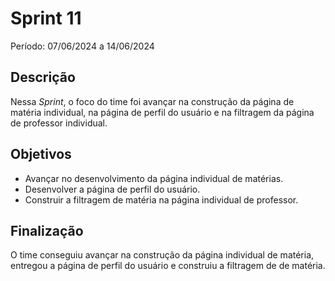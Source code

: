 # Sprint 11

Período: 07/06/2024 a 14/06/2024

## Descrição

Nessa _Sprint_, o foco do time foi avançar na construção da página de matéria individual, na página de perfil do usuário e na filtragem da página de professor individual.

## Objetivos

- Avançar no desenvolvimento da página individual de matérias.
- Desenvolver a página de perfil do usuário.
- Construir a filtragem de matéria na página individual de professor.

## Finalização
O time conseguiu avançar na construção da página individual de matéria, entregou a página de perfil do usuário e construiu a filtragem de de matéria.
